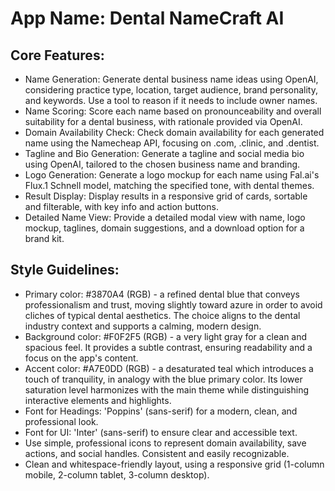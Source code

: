 # **App Name**: Dental NameCraft AI

## Core Features:

- Name Generation: Generate dental business name ideas using OpenAI, considering practice type, location, target audience, brand personality, and keywords. Use a tool to reason if it needs to include owner names.
- Name Scoring: Score each name based on pronounceability and overall suitability for a dental business, with rationale provided via OpenAI.
- Domain Availability Check: Check domain availability for each generated name using the Namecheap API, focusing on .com, .clinic, and .dentist.
- Tagline and Bio Generation: Generate a tagline and social media bio using OpenAI, tailored to the chosen business name and branding.
- Logo Generation: Generate a logo mockup for each name using Fal.ai's Flux.1 Schnell model, matching the specified tone, with dental themes.
- Result Display: Display results in a responsive grid of cards, sortable and filterable, with key info and action buttons.
- Detailed Name View: Provide a detailed modal view with name, logo mockup, taglines, domain suggestions, and a download option for a brand kit.

## Style Guidelines:

- Primary color: #3870A4 (RGB) - a refined dental blue that conveys professionalism and trust, moving slightly toward azure in order to avoid cliches of typical dental aesthetics. The choice aligns to the dental industry context and supports a calming, modern design.
- Background color: #F0F2F5 (RGB) - a very light gray for a clean and spacious feel. It provides a subtle contrast, ensuring readability and a focus on the app's content.
- Accent color: #A7E0DD (RGB) - a desaturated teal which introduces a touch of tranquility, in analogy with the blue primary color. Its lower saturation level harmonizes with the main theme while distinguishing interactive elements and highlights.
- Font for Headings: 'Poppins' (sans-serif) for a modern, clean, and professional look.
- Font for UI: 'Inter' (sans-serif) to ensure clear and accessible text. 
- Use simple, professional icons to represent domain availability, save actions, and social handles. Consistent and easily recognizable.
- Clean and whitespace-friendly layout, using a responsive grid (1-column mobile, 2-column tablet, 3-column desktop).